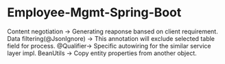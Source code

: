 # Employee-Mgmt-Spring-Boot
Content negotiation -> Generating reaponse bansed on client requirement.
Data filtering(@JsonIgnore) -> This annotation will exclude selected table field for process.
@Qualifier-> Specific autowiring for the similar service layer impl.
BeanUtils -> Copy entity properties from another object.
